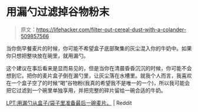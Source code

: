 # 用漏勺过滤掉谷物粉末

> 原文：<https://lifehacker.com/filter-out-cereal-dust-with-a-colander-509857566>

当你倒早餐麦片的时候，你可能不希望盒子底部聚集的灰尘混入你的牛奶中。如果你只想把整块放在碗里，就用漏勺。



这个建议在事后看来是显而易见的，但是当你在清晨昏昏沉沉的时候，你可能不会想到它。把你的麦片盒子倒在漏勺里，让灰尘落在水槽里。就我个人而言，我喜欢在一个盒子空了的时候“喝”谷物粉(我真的希望我不是唯一的一个)，所以我可能会把它过滤到一个碗里单独享用，并把完整的碎片留给一碗合适的牛奶。

[LPT:用漏勺从盒子/袋子里准备最后一碗麦片。](http://www.reddit.com/r/LifeProTips/comments/1eu85u/lpt_use_a_colander_to_prepare_the_last_bowl_of/) | Reddit